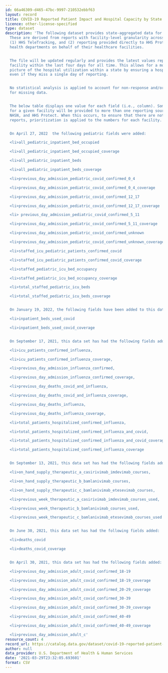 ```yaml
---
id: 66a46309-d465-47bc-9997-210532ebbf63
layout: record
title: COVID-19 Reported Patient Impact and Hospital Capacity by State
licence: other-license-specified
type: dataset
description: 'The following dataset provides state-aggregated data for hospital utilization.
  These are derived from reports with facility-level granularity across two main sources:
  (1) HHS TeleTracking, and (2) reporting provided directly to HHS Protect by state/territorial
  health departments on behalf of their healthcare facilities.


  The file will be updated regularly and provides the latest values reported by each
  facility within the last four days for all time. This allows for a more comprehensive
  picture of the hospital utilization within a state by ensuring a hospital is represented,
  even if they miss a single day of reporting.


  No statistical analysis is applied to account for non-response and/or to account
  for missing data.


  The below table displays one value for each field (i.e., column). Sometimes, reports
  for a given facility will be provided to more than one reporting source: HHS TeleTracking,
  NHSN, and HHS Protect. When this occurs, to ensure that there are not duplicate
  reports, prioritization is applied to the numbers for each facility.


  On April 27, 2022  the following pediatric fields were added:

  <li>all_pediatric_inpatient_bed_occupied

  <li>all_pediatric_inpatient_bed_occupied_coverage

  <li>all_pediatric_inpatient_beds

  <li>all_pediatric_inpatient_beds_coverage

  <li>previous_day_admission_pediatric_covid_confirmed_0_4

  <li>previous_day_admission_pediatric_covid_confirmed_0_4_coverage

  <li>previous_day_admission_pediatric_covid_confirmed_12_17

  <li>previous_day_admission_pediatric_covid_confirmed_12_17_coverage

  <li> previous_day_admission_pediatric_covid_confirmed_5_11

  <li>previous_day_admission_pediatric_covid_confirmed_5_11_coverage

  <li>previous_day_admission_pediatric_covid_confirmed_unknown

  <li>previous_day_admission_pediatric_covid_confirmed_unknown_coverage

  <li>staffed_icu_pediatric_patients_confirmed_covid

  <li>staffed_icu_pediatric_patients_confirmed_covid_coverage

  <li>staffed_pediatric_icu_bed_occupancy

  <li>staffed_pediatric_icu_bed_occupancy_coverage

  <li>total_staffed_pediatric_icu_beds

  <li>total_staffed_pediatric_icu_beds_coverage


  On January 19, 2022, the following fields have been added to this dataset:

  <li>inpatient_beds_used_covid

  <li>inpatient_beds_used_covid_coverage


  On September 17, 2021, this data set has had the following fields added:

  <li>icu_patients_confirmed_influenza,

  <li>icu_patients_confirmed_influenza_coverage,

  <li>previous_day_admission_influenza_confirmed,

  <li>previous_day_admission_influenza_confirmed_coverage,

  <li>previous_day_deaths_covid_and_influenza,

  <li>previous_day_deaths_covid_and_influenza_coverage,

  <li>previous_day_deaths_influenza,

  <li>previous_day_deaths_influenza_coverage,

  <li>total_patients_hospitalized_confirmed_influenza,

  <li>total_patients_hospitalized_confirmed_influenza_and_covid,

  <li>total_patients_hospitalized_confirmed_influenza_and_covid_coverage,

  <li>total_patients_hospitalized_confirmed_influenza_coverage


  On September 13, 2021, this data set has had the following fields added:

  <li>on_hand_supply_therapeutic_a_casirivimab_imdevimab_courses,

  <li>on_hand_supply_therapeutic_b_bamlanivimab_courses,

  <li>on_hand_supply_therapeutic_c_bamlanivimab_etesevimab_courses,

  <li>previous_week_therapeutic_a_casirivimab_imdevimab_courses_used,

  <li>previous_week_therapeutic_b_bamlanivimab_courses_used,

  <li>previous_week_therapeutic_c_bamlanivimab_etesevimab_courses_used


  On June 30, 2021, this data set has had the following fields added:

  <li>deaths_covid

  <li>deaths_covid_coverage


  On April 30, 2021, this data set has had the following fields added:

  <li>previous_day_admission_adult_covid_confirmed_18-19

  <li>previous_day_admission_adult_covid_confirmed_18-19_coverage

  <li>previous_day_admission_adult_covid_confirmed_20-29_coverage

  <li>previous_day_admission_adult_covid_confirmed_30-39

  <li>previous_day_admission_adult_covid_confirmed_30-39_coverage

  <li>previous_day_admission_adult_covid_confirmed_40-49

  <li>previous_day_admission_adult_covid_confirmed_40-49_coverage

  <li>previous_day_admission_adult_c'
resource_count: 4
record_url: https://catalog.data.gov/dataset/covid-19-reported-patient-impact-and-hospital-capacity-by-state-b528c
author: null
data_provider: U.S. Department of Health & Human Services
date: '2021-03-29T23:32:05.693601'
format: CSV
---
```


